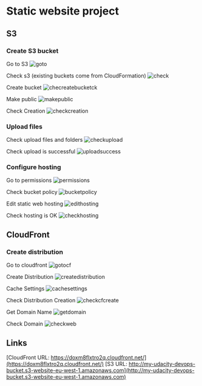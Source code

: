 # Static website project

## S3

### Create S3 bucket

Go to S3
![goto](./img/goto.png)

Check s3 (existing buckets come from CloudFormation)
![check](./img/checks3.png)

Create bucket
![checreatebucketck](./img/createbucket.png)

Make public
![makepublic](./img/makepublic.png)

Check Creation
![checkcreation](./img/checkcreation.png)

### Upload files

Check upload files and folders
![checkupload](./img/checkupload.png)

Check upload is successful
![uploadsuccess](./img/uploadsuccess.png)

### Configure hosting

Go to permissions
![permissions](./img/permissions.png)

Check bucket policy
![bucketpolicy](./img/bucketpolicy.png)

Edit static web hosting
![edithosting](./img/edithosting.png)

Check hosting is OK
![checkhosting](./img/checkhosting.png)

## CloudFront

### Create distribution

Go to cloudfront
![gotocf](./img/gotocf.png)

Create Distribution
![createdistribution](./img/createdistribution.png)

Cache Settings
![cachesettings](./img/cachesettings.png)

Check Distribution Creation
![checkcfcreate](./img/checkcfcreate.png)

Get Domain Name
![getdomain](./img/getdomain.png)

Check Domain
![checkweb](./img/checkweb.png)

## Links

[CloudFront URL: https://doxm8flxtro2q.cloudfront.net/](https://doxm8flxtro2q.cloudfront.net/)
[S3 URL: http://my-udacity-devops-bucket.s3-website-eu-west-1.amazonaws.com](http://my-udacity-devops-bucket.s3-website-eu-west-1.amazonaws.com)